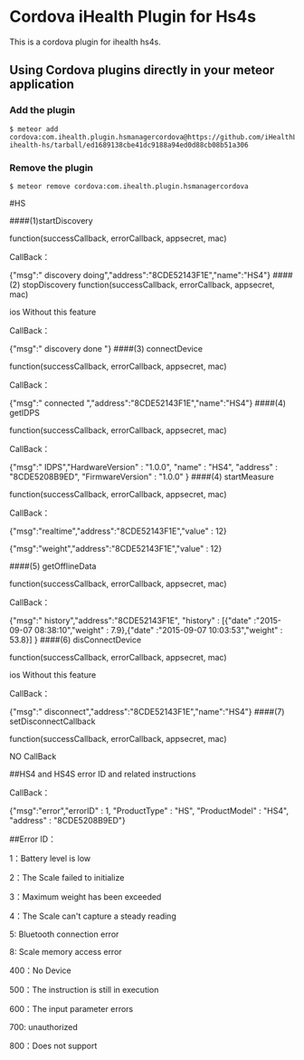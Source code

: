 # Cordova iHealth Plugin for Hs4s

This is a cordova plugin for ihealth hs4s.

## Using Cordova plugins directly in your meteor application

### Add the plugin

    $ meteor add cordova:com.ihealth.plugin.hsmanagercordova@https://github.com/iHealthLab/plugin-ihealth-hs/tarball/ed1689138cbe41dc9188a94ed0d88cb08b51a306


### Remove the plugin

    $ meteor remove cordova:com.ihealth.plugin.hsmanagercordova
    

#HS

####(1)startDiscovery

function(successCallback, errorCallback, appsecret, mac)

CallBack：

{"msg":" discovery doing","address":"8CDE52143F1E","name":"HS4"}
####(2) stopDiscovery
function(successCallback, errorCallback, appsecret, mac)

ios Without this feature

CallBack：

{"msg":" discovery done "}
####(3) connectDevice

function(successCallback, errorCallback, appsecret, mac)

CallBack：

{"msg":" connected ","address":"8CDE52143F1E","name":"HS4"}
####(4) getIDPS

function(successCallback, errorCallback, appsecret, mac)

CallBack：

{"msg":" IDPS","HardwareVersion" : "1.0.0", "name" : "HS4", "address" : "8CDE5208B9ED",  "FirmwareVersion" : "1.0.0" }
####(4) startMeasure

function(successCallback, errorCallback, appsecret, mac)

CallBack：

{"msg":"realtime","address":"8CDE52143F1E","value" : 12}

{"msg":"weight","address":"8CDE52143F1E","value" : 12}

####(5) getOfflineData

function(successCallback, errorCallback, appsecret, mac)

CallBack：

{"msg":" history","address":"8CDE52143F1E", "history" : [{"date" :"2015-09-07 08:38:10","weight" : 7.9},{"date" :"2015-09-07 10:03:53","weight" : 53.8}] }
####(6) disConnectDevice

function(successCallback, errorCallback, appsecret, mac)

ios Without this feature

CallBack：

{"msg":" disconnect","address":"8CDE52143F1E","name":"HS4"}
####(7) setDisconnectCallback

function(successCallback, errorCallback, appsecret, mac)

NO CallBack

##HS4 and HS4S error ID and related instructions

CallBack：

{"msg":"error","errorID" : 1, "ProductType" : "HS", "ProductModel" : "HS4", "address" : "8CDE5208B9ED"}


##Error ID：                              
                  
                         
1：Battery level is low

2：The Scale failed to initialize

3：Maximum weight has been exceeded

4：The Scale can't capture a steady reading

5: Bluetooth connection error

8: Scale memory access error

400：No Device

500：The instruction is still in execution 

600：The input parameter errors 

700: unauthorized

800：Does not support


